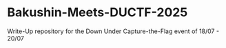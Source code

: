 # Bakushin-Meets-DUCTF-2025
Write-Up repository for the Down Under Capture-the-Flag event of 18/07 - 20/07
